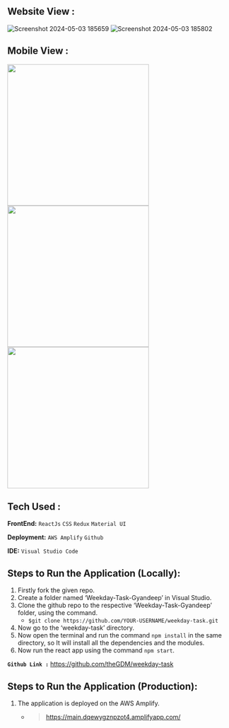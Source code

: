 ## **Website View :**
![Screenshot 2024-05-03 185659](https://github.com/theGDM/weekday-task/assets/89511377/92b42cc3-fa21-4c9d-b9ee-72d691426b2b)
![Screenshot 2024-05-03 185802](https://github.com/theGDM/weekday-task/assets/89511377/a434d244-6c6f-4090-bb86-5dde1bb0e9d4)

## **Mobile View :**
<p float="left">
  <img src="https://github.com/theGDM/weekday-task/assets/89511377/12b2e5fa-c09f-4f29-9ecd-b3602d6b58ce" width="320" />
  <img src="https://github.com/theGDM/weekday-task/assets/89511377/c0144f75-cfc1-439b-803c-6ec0f2e01f9c" width="320" /> 
  <img src="https://github.com/theGDM/weekday-task/assets/89511377/f999f79d-f9ce-4cd2-b0db-44dd18448eaa" width="320" /> 
</p>

## **Tech Used :**
**FrontEnd:** `ReactJs` `CSS` `Redux` `Material UI`

**Deployment:** `AWS Amplify` `Github`

**IDE:** `Visual Studio Code`

## **Steps to Run the Application (Locally):**
1. Firstly fork the given repo.
2. Create a folder named ‘Weekday-Task-Gyandeep’ in Visual Studio.
3. Clone the github repo to the respective ‘Weekday-Task-Gyandeep’ folder, using the command.
   - `$git clone https://github.com/YOUR-USERNAME/weekday-task.git`
4. Now go to the ‘weekday-task’ directory.
5. Now open the terminal and run the command `npm install` in the same directory, so
    It will install all the dependencies and the modules.
6. Now run the react app using the command `npm start`.


**`Github Link :`** https://github.com/theGDM/weekday-task


## **Steps to Run the Application (Production):**

1. The application is deployed on the AWS Amplify.
    - > https://main.dqewygznpzot4.amplifyapp.com/
